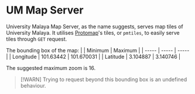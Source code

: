 # UM Map Server

University Malaya Map Server, as the name suggests, serves map tiles of University Malaya.
It utilises [Protomap](https://docs.protomaps.com)'s tiles, or `pmtiles`, to easily serve tiles through `GET` request.

The bounding box of the map:
| | Minimum | Maximum |
| ----- | ----- | ----- |
| Longitude | 101.63442 | 101.670031 |
| Latitude | 3.104887 | 3.140746 |

The suggested maximum zoom is 16.

> [!WARN]
> Trying to request beyond this bounding box is an undefined behaviour.
